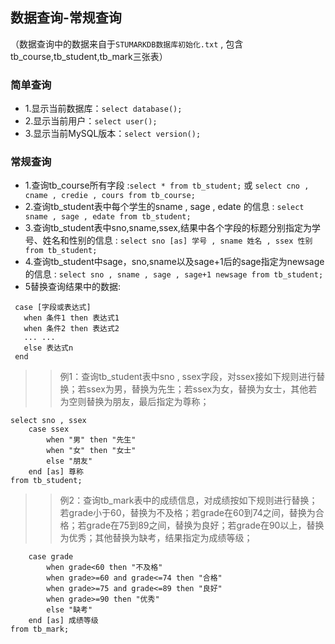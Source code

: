 ## 数据查询-常规查询
（数据查询中的数据来自于`STUMARKDB数据库初始化.txt` , 包含tb_course,tb_student,tb_mark三张表）
### 简单查询
- 1.显示当前数据库：`select database();`
- 2.显示当前用户：`select user();`
- 3.显示当前MySQL版本：`select version();`

### 常规查询
- 1.查询tb_course所有字段 :`select * from tb_student;` 或 `select cno , cname , credie , cours from tb_course;`
- 2.查询tb_student表中每个学生的sname , sage , edate 的信息 : `select sname , sage , edate from tb_student;`
- 3.查询tb_student表中sno,sname,ssex,结果中各个字段的标题分别指定为学号、姓名和性别的信息 : `select sno [as] 学号 , sname 姓名 , ssex 性别 from tb_student;`
- 4.查询tb_student中sage，sno,sname以及sage+1后的sage指定为newsage的信息 : `select sno , sname , sage , sage+1 newsage from tb_student;`
- 5替换查询结果中的数据:
 ```        
  case [字段或表达式]
    when 条件1 then 表达式1
    when 条件2 then 表达式2
    ... ...
    else 表达式n
  end
```
>> 例1：查询tb_student表中sno , ssex字段，对ssex接如下规则进行替换；若ssex为男，替换为先生；若ssex为女，替换为女士，其他若为空则替换为朋友，最后指定为尊称；
```
select sno , ssex
    case ssex
        when "男" then "先生"
        when "女" then "女士"
        else "朋友"
    end [as] 尊称
from tb_student;
```
>>例2：查询tb_mark表中的成绩信息，对成绩按如下规则进行替换；若grade小于60，替换为不及格；若grade在60到74之间，替换为合格；若grade在75到89之间，替换为良好；若grade在90以上，替换为优秀；其他替换为缺考，结果指定为成绩等级；
```select * 
    case grade
        when grade<60 then "不及格"
        when grade>=60 and grade<=74 then "合格"
        when grade>=75 and grade<=89 then "良好"
        when grade>=90 then "优秀"
        else "缺考"
    end [as] 成绩等级
from tb_mark;
```

